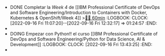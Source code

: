 - DONE Completar la *Week 4* de [[IBM Professional Certificate of DevOps and Software Engineering/Introduction to Containers with Docker, Kubernetes & OpenShift/Week 4]] >[🍅🍅 60min](#agenda-pomo://?t=f-1663319249114-1800%2Cf-1663321803216-1800)
  :LOGBOOK:
  CLOCK: [2022-09-16 Fri 11:07:20]--[2022-09-16 Fri 12:32:17] =>  01:24:57
  :END:
-
- DOING Empezar con Python!! el curso [[IBM Professional Certificate of DevOps and Software Engineering/Python for Data Science, AI & Development]]
  :LOGBOOK:
  CLOCK: [2022-09-16 Fri 13:43:25]
  :END:
-